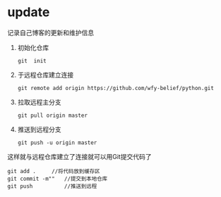 # update
记录自己博客的更新和维护信息

1. 初始化仓库

   ```
   git  init
   ```

2. 于远程仓库建立连接

   ```
   git remote add origin https://github.com/wfy-belief/python.git
   ```

3. 拉取远程主分支

   ```
   git pull origin master
   ```

4. 推送到远程分支

   ```
   git push -u origin master
   ```

这样就与远程仓库建立了连接就可以用Git提交代码了

```
git add .     //将代码放到缓存区
git commit -m""   //提交到本地仓库
git push          //推送到远程
```